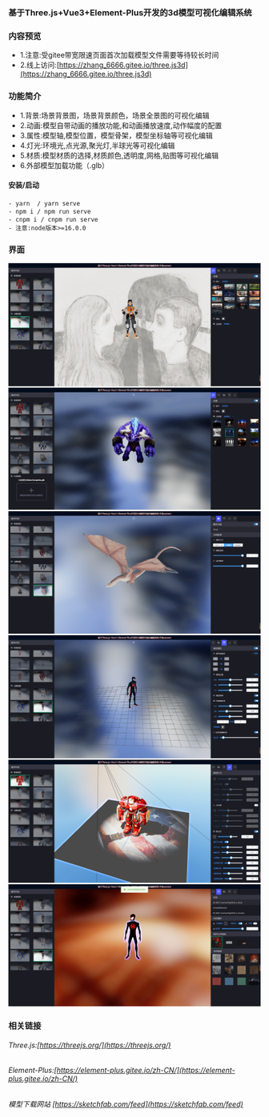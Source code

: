 

###  基于Three.js+Vue3+Element-Plus开发的3d模型可视化编辑系统
### 内容预览
- 1.注意:受gitee带宽限速页面首次加载模型文件需要等待较长时间 
- 2.线上访问:[https://zhang_6666.gitee.io/three.js3d](https://zhang_6666.gitee.io/three.js3d)
###	功能简介
- 1.背景:场景背景图，场景背景颜色，场景全景图的可视化编辑
- 2.动画:模型自带动画的播放功能,和动画播放速度,动作幅度的配置
- 3.属性:模型轴,模型位置，模型骨架，模型坐标轴等可视化编辑
- 4.灯光:环境光,点光源,聚光灯,半球光等可视化编辑
- 5.材质:模型材质的选择,材质颜色,透明度,网格,贴图等可视化编辑
- 6.外部模型加载功能（.glb）

#### 安装/启动
```
- yarn  / yarn serve 
- npm i / npm run serve
- cnpm i / cnpm run serve
- 注意:node版本>=16.0.0
```
### 界面
![输入图片说明](public/image/1.png)
![输入图片说明](public/image/2.png)
![输入图片说明](public/image/3.png)
![输入图片说明](public/image/4.png)
![输入图片说明](public/image/5.png)
![输入图片说明](public/image/6.png)

### 相关链接

###### Three.js:[https://threejs.org/](https://threejs.org/)
###### Element-Plus:[https://element-plus.gitee.io/zh-CN/](https://element-plus.gitee.io/zh-CN/)
###### 模型下载网站 [https://sketchfab.com/feed](https://sketchfab.com/feed)

